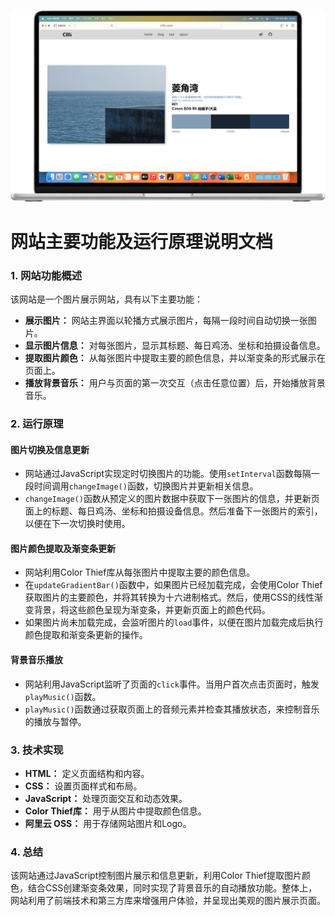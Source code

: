 ![img](img/1.png)

# 网站主要功能及运行原理说明文档

### 1. 网站功能概述

该网站是一个图片展示网站，具有以下主要功能：
- **展示图片：** 网站主界面以轮播方式展示图片，每隔一段时间自动切换一张图片。
- **显示图片信息：** 对每张图片，显示其标题、每日鸡汤、坐标和拍摄设备信息。
- **提取图片颜色：** 从每张图片中提取主要的颜色信息，并以渐变条的形式展示在页面上。
- **播放背景音乐：** 用户与页面的第一次交互（点击任意位置）后，开始播放背景音乐。

### 2. 运行原理

#### 图片切换及信息更新
- 网站通过JavaScript实现定时切换图片的功能。使用`setInterval`函数每隔一段时间调用`changeImage()`函数，切换图片并更新相关信息。
- `changeImage()`函数从预定义的图片数据中获取下一张图片的信息，并更新页面上的标题、每日鸡汤、坐标和拍摄设备信息。然后准备下一张图片的索引，以便在下一次切换时使用。

#### 图片颜色提取及渐变条更新
- 网站利用Color Thief库从每张图片中提取主要的颜色信息。
- 在`updateGradientBar()`函数中，如果图片已经加载完成，会使用Color Thief获取图片的主要颜色，并将其转换为十六进制格式。然后，使用CSS的线性渐变背景，将这些颜色呈现为渐变条，并更新页面上的颜色代码。
- 如果图片尚未加载完成，会监听图片的`load`事件，以便在图片加载完成后执行颜色提取和渐变条更新的操作。

#### 背景音乐播放
- 网站利用JavaScript监听了页面的`click`事件。当用户首次点击页面时，触发`playMusic()`函数。
- `playMusic()`函数通过获取页面上的音频元素并检查其播放状态，来控制音乐的播放与暂停。

### 3. 技术实现

- **HTML：** 定义页面结构和内容。
- **CSS：** 设置页面样式和布局。
- **JavaScript：** 处理页面交互和动态效果。
- **Color Thief库：** 用于从图片中提取颜色信息。
- **阿里云 OSS：** 用于存储网站图片和Logo。

### 4. 总结

该网站通过JavaScript控制图片展示和信息更新，利用Color Thief提取图片颜色，结合CSS创建渐变条效果，同时实现了背景音乐的自动播放功能。整体上，网站利用了前端技术和第三方库来增强用户体验，并呈现出美观的图片展示页面。
